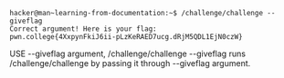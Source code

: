 ```
hacker@man~learning-from-documentation:~$ /challenge/challenge --giveflag
Correct argument! Here is your flag:
pwn.college{4XxpynFkiJ6ii-pLzKeRAED7ucg.dRjM5QDL1EjN0czW}
```

USE --giveflag argument, /challenge/challenge --giveflag runs /challenge/challenge by passing it through --giveflag argument.
